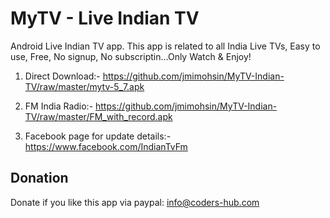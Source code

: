 # MyTV - Live Indian TV
Android Live Indian TV app. This app is related to all India Live TVs, Easy to use, Free, No signup, No subscriptin...Only Watch & Enjoy! 

1. Direct Download:- https://github.com/jmimohsin/MyTV-Indian-TV/raw/master/mytv-5_7.apk

2. FM India Radio:- https://github.com/jmimohsin/MyTV-Indian-TV/raw/master/FM_with_record.apk

3. Facebook page for update details:- https://www.facebook.com/IndianTvFm

## Donation
Donate if you like this app via paypal: info@coders-hub.com
